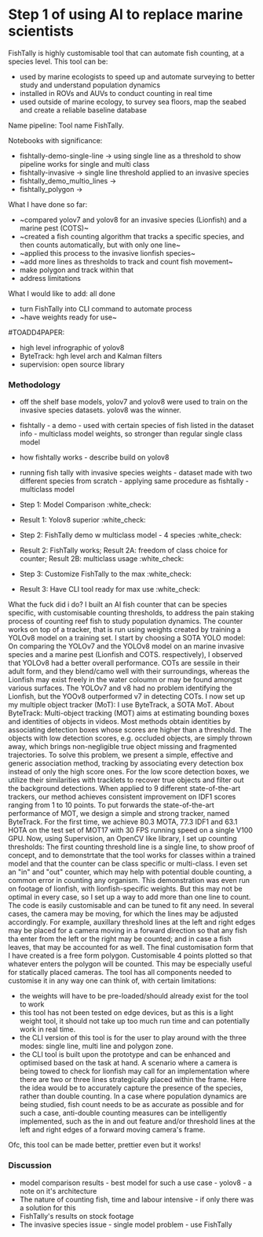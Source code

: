 # Step 1 of using AI to replace marine scientists

FishTally is highly customisable tool that can automate fish counting, at a species level. This tool can be:
- used by marine ecologists to speed up and automate surveying to better study and understand population dynamics
- installed in ROVs and AUVs to conduct counting in real time
- used outside of marine ecology, to survey sea floors, map the seabed and create a reliable baseline database

Name pipeline: 
Tool name FishTally.

Notebooks with significance:
- fishtally-demo-single-line -> using single line as a threshold to show pipeline works for single and multi class 
- fishtally-invasive -> single line threshold applied to an invasive species
- fishtally_demo_multio_lines ->
- fishtally_polygon ->

What I have done so far:
- ~compared yolov7 and yolov8 for an invasive species (Lionfish) and a marine pest (COTS)~
- ~created a fish counting algorithm that tracks a specific species, and then counts automatically, but with only one line~
- ~applied this process to the invasive lionfish species~
- ~add more lines as thresholds to track and count fish movement~
- make polygon and track within that
- address limitations

What I would like to add: all done
- turn FishTally into CLI command to automate process
- ~have weights ready for use~

#TOADD4PAPER:
- high level infrographic of yolov8
- ByteTrack: hgh level arch and Kalman filters
- supervision: open source library 

### Methodology

- off the shelf base models, yolov7 and yolov8 were used to train on the invasive species datasets. yolov8 was the winner.
- fishtally - a demo - used with certain species of fish listed in the dataset info - multiclass model weights, so stronger than regular single class model
- how fishtally works - describe build on yolov8
- running fish tally with invasive species weights - dataset made with two different species from scratch - applying same procedure as fishtally - multiclass model

- Step 1: Model Comparison :white_check:
- Result 1: Yolov8 superior :white_check:
- Step 2: FishTally demo w multiclass model - 4 species :white_check:
- Result 2: FishTally works; Result 2A: freedom of class choice for counter; Result 2B: multiclass usage :white_check:
- Step 3: Customize FishTally to the max :white_check:
- Result 3: Have CLI tool ready for max use :white_check:

What the fuck did i do?
I built an AI fish counter that can be species specific, with customisable counting thresholds, to address the pain staking process of counting reef fish to study population dynamics. The counter works on top of a tracker, that is run using weights created by training a YOLOv8 model on a training set.
I start by choosing a SOTA YOLO model:
On comparing the YOLOv7 and the YOLOv8 model on an marine invasive species and a marine pest (Lionfish and COTS. respectively), I observed that YOLOv8 had a better overall performance. COTs are sessile in their adult form, and they blend/camo well with their surroundings, whereas the Lionfish may exist freely in the water coloumn or may be found amongst various surfaces. The YOLOv7 and v8 had no problem identifying the Lionfish, but the YOOv8 outperformed v7 in detecting COTs.
I now set up my multiple object tracker (MoT):
I use ByteTrack, a SOTA MoT. About ByteTrack: Multi-object tracking (MOT) aims at estimating bounding boxes and identities of objects in videos. Most methods obtain identities by associating detection boxes whose scores are higher than a threshold. The objects with low detection scores, e.g. occluded objects, are simply thrown away, which brings non-negligible true object missing and fragmented trajectories. To solve this problem, we present a simple, effective and generic association method, tracking by associating every detection box instead of only the high score ones. For the low score detection boxes, we utilize their similarities with tracklets to recover true objects and filter out the background detections. When applied to 9 different state-of-the-art trackers, our method achieves consistent improvement on IDF1 scores ranging from 1 to 10 points. To put forwards the state-of-the-art performance of MOT, we design a simple and strong tracker, named ByteTrack. For the first time, we achieve 80.3 MOTA, 77.3 IDF1 and 63.1 HOTA on the test set of MOT17 with 30 FPS running speed on a single V100 GPU.
Now, using Supervision, an OpenCV like library, I set up counting thresholds:
The first counting threshold line is a single line, to show proof of concept, and to demonstrtate that the tool works for classes within a trained model and that the counter can be class specific or multi-class. I even set an "in" and "out" counter, which may help with potential double counting, a common error in counting any organism. This demonstration was even run on footage of lionfish, with lionfish-specific weights.
But this may not be optimal in every case, so I set up a way to add more than one line to count. The code is easily customisable and can be tuned to fit any need. In several cases, the camera may be moving, for which the lines may be adjusted accordingly. For example, auxillary threshold lines at the left and right edges may be placed for a camera moving in a forward direction so that any fish tha enter from the left or the right may be counted; and in case a fish leaves, that may be accounted for as well.
The final customisation form that I have created is a free form polygon. Customisable 4 points plotted so that whatever enters the polygon will be counted. This may be especially useful for statically placed cameras.
The tool has all components needed to customise it in any way one can think of, with certain limitations:
- the weights will have to be pre-loaded/should already exist for the tool to work
- this tool has not been tested on edge devices, but as this is a light weight tool, it should not take up too much run time and can potentially work in real time.
- the CLI version of this tool is for the user to play around with the three modes: single line, multi line and polygon zone.
- the CLI tool is built upon the prototype and can be enhanced and optimised based on the task at hand. A scenario where a camera is being towed to check for lionfish may call for an implementation where there are two or three lines strategically placed within the frame. Here the idea would be to accurately capture the presence of the species, rather than double counting. In a case where population dynamics are being studied, fish count needs to be as accurate as possible and for such a case, anti-double counting measures can be intelligently implemented, such as the in and out feature and/or threshold lines at the left and right edges of a forward moving camera's frame. 

Ofc, this tool can be made better, prettier even but it works!

### Discussion

- model comparison results - best model for such a use case - yolov8 - a note on it's architecture
- The nature of counting fish, time and labour intensive - if only there was a solution for this
- FishTally's results on stock footage
- The invasive species issue - single model problem - use FishTally
